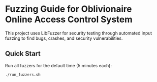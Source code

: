 # Fuzzing Guide for Oblivionaire Online Access Control System

This project uses LibFuzzer for security testing through automated input fuzzing to find bugs, crashes, and security vulnerabilities.

## Quick Start

Run all fuzzers for the default time (5 minutes each):

```bash
./run_fuzzers.sh